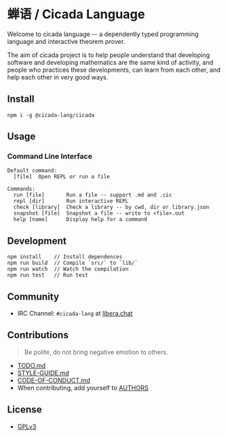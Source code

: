 # 蝉语 / Cicada Language

Welcome to cicada language --
a dependently typed programming language
and interactive theorem prover.

The aim of cicada project is to help people understand that
developing software and developing mathematics
are the same kind of activity,
and people who practices these developments,
can learn from each other, and help each other in very good ways.

## Install

```
npm i -g @cicada-lang/cicada
```

## Usage

### Command Line Interface

```
Default command:
  [file]  Open REPL or run a file

Commands:
  run [file]       Run a file -- support .md and .cic
  repl [dir]       Run interactive REPL
  check [library]  Check a library -- by cwd, dir or library.json
  snapshot [file]  Snapshot a file -- write to <file>.out
  help [name]      Display help for a command
```

## Development

```
npm install    // Install dependences
npm run build  // Compile `src/` to `lib/`
npm run watch  // Watch the compilation
npm run test   // Run test
```

## Community

- IRC Channel: `#cicada-lang` at [libera.chat](https://libera.chat)

## Contributions

> Be polite, do not bring negative emotion to others.

- [TODO.md](TODO.md)
- [STYLE-GUIDE.md](STYLE-GUIDE.md)
- [CODE-OF-CONDUCT.md](CODE-OF-CONDUCT.md)
- When contributing, add yourself to [AUTHORS](AUTHORS)

## License

- [GPLv3](LICENSE)
